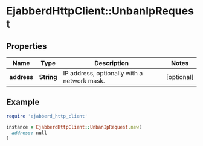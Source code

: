# EjabberdHttpClient::UnbanIpRequest

## Properties

| Name | Type | Description | Notes |
| ---- | ---- | ----------- | ----- |
| **address** | **String** | IP address, optionally with a network mask. | [optional] |

## Example

```ruby
require 'ejabberd_http_client'

instance = EjabberdHttpClient::UnbanIpRequest.new(
  address: null
)
```

